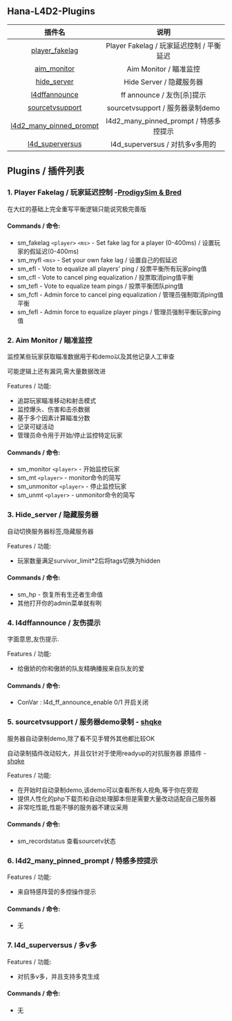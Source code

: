 ## Hana-L4D2-Plugins

|                            插件名                            |                   说明                   |
| :----------------------------------------------------------: | :--------------------------------------: |
| [player_fakelag](https://github.com/cH1yoi/Hana-L4D2-Plugins/tree/main/player_fakelag) | Player Fakelag / 玩家延迟控制 / 平衡延迟 |
| [aim_monitor](https://github.com/cH1yoi/Hana-L4D2-Plugins/tree/main/aim_monitor) |          Aim Monitor / 瞄准监控          |
| [hide_server](https://github.com/cH1yoi/Hana-L4D2-Plugins/tree/main/hide_server) |         Hide Server / 隐藏服务器         |
| [l4dffannounce](https://github.com/cH1yoi/Hana-L4D2-Plugins/tree/main/l4dffannounce) |        ff announce / 友伤[杀]提示        |
| [sourcetvsupport](https://github.com/cH1yoi/Hana-L4D2-Plugins/tree/main/sourcetvsupport) |     sourcetvsupport / 服务器录制demo     |
| [l4d2_many_pinned_prompt](https://github.com/cH1yoi/Hana-L4D2-Plugins/tree/main/l4d2_many_pinned_prompt) |  l4d2_many_pinned_prompt / 特感多控提示  |
| [l4d_superversus](https://github.com/cH1yoi/Hana-L4D2-Plugins/tree/main/l4d_superversus) |     l4d_superversus / 对抗多v多用的      |

## Plugins / 插件列表

### 1. Player Fakelag / 玩家延迟控制 -[ProdigySim &amp; Bred](https://github.com/ProdigySim/custom_fakelag)

在大红的基础上完全重写平衡逻辑只能说究极完善版

#### Commands / 命令:

* sm_fakelag `<player>` `<ms>` - Set fake lag for a player (0-400ms) / 设置玩家的假延迟(0-400ms)
* sm_myfl `<ms>` - Set your own fake lag / 设置自己的假延迟
* sm_efl - Vote to equalize all players' ping / 投票平衡所有玩家ping值
* sm_cfl - Vote to cancel ping equalization / 投票取消ping值平衡
* sm_tefl - Vote to equalize team pings / 投票平衡团队ping值
* sm_fcfl - Admin force to cancel ping equalization / 管理员强制取消ping值平衡
* sm_fefl - Admin force to equalize player pings / 管理员强制平衡玩家ping值

### 2. Aim Monitor / 瞄准监控

监控某些玩家获取瞄准数据用于和demo以及其他记录人工审查

可能逻辑上还有漏洞,需大量数据改进

Features / 功能:

* 追踪玩家瞄准移动和射击模式
* 监控爆头、伤害和击杀数据
* 基于多个因素计算瞄准分数
* 记录可疑活动
* 管理员命令用于开始/停止监控特定玩家

#### Commands / 命令:

* sm_monitor `<player>` -  开始监控玩家
* sm_mt `<player>` -  monitor命令的简写
* sm_unmonitor `<player>` -  停止监控玩家
* sm_unmt `<player>` -  unmonitor命令的简写

### 3. Hide_server / 隐藏服务器

自动切换服务器标签,隐藏服务器

Features / 功能:

* 玩家数量满足survivor_limit*2后将tags切换为hidden

#### Commands / 命令:

* sm_hp - 恢复所有生还者生命值
* 其他打开你的admin菜单就有咧

### 4. l4dffannounce / 友伤提示

字面意思,友伤提示.

Features / 功能:

* 给傲娇的你和傲娇的队友精确播报来自队友的爱

#### Commands / 命令:

* ConVar :  l4d_ff_announce_enable 0/1		开启关闭

### 5. sourcetvsupport / 服务器demo录制 - [shqke](https://github.com/shqke/sourcetvsupport)

服务器自动录制demo,除了看不见手臂外其他都比较OK

自动录制插件改动较大，并且仅针对于使用readyup的对抗服务器 原插件 - [shqke](https://github.com/shqke/sp_public/tree/master/autorecorder)

Features / 功能:

* 在开始时自动录制demo,该demo可以查看所有人视角,等于你在旁观
* 提供人性化的php下载页和自动处理脚本但是需要大量改动适配自己服务器
* 非常吃性能,性能不够的服务器不建议采用

#### Commands / 命令:

* sm_recordstatus		查看sourcetv状态

### 6. l4d2_many_pinned_prompt / 特感多控提示

Features / 功能:

* 来自特感阵营的多控操作提示

#### Commands / 命令:

* 无

### 7. l4d_superversus / 多v多

Features / 功能:

* 对抗多v多，并且支持多克生成

#### Commands / 命令:

* 无
